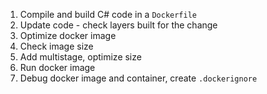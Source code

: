 

1. Compile and build C# code in a `Dockerfile`
2. Update code - check  layers built for the change
3. Optimize docker image
4. Check image size
5. Add multistage, optimize size
6. Run docker image
7. Debug docker image and container, create `.dockerignore`

